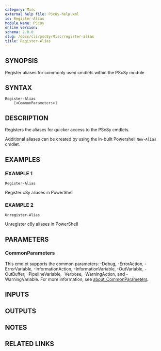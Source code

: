 ```yaml
---
category: Misc
external help file: PSc8y-help.xml
id: Register-Alias
Module Name: PSc8y
online version:
schema: 2.0.0
slug: /docs/cli/psc8y/Misc/register-alias
title: Register-Alias
---
```




## SYNOPSIS
Register aliases for commonly used cmdlets within the PSc8y module

## SYNTAX

```
Register-Alias
	[<CommonParameters>]
```

## DESCRIPTION
Registers the aliases for quicker access to the PSc8y cmdlets.

Additional aliases can be created by using the in-built Powershell `New-Alias` cmdlet.

## EXAMPLES

### EXAMPLE 1
```
Register-Alias
```

Register c8y aliases in PowerShell

### EXAMPLE 2
```
Unregister-Alias
```

Unregister c8y aliases in PowerShell

## PARAMETERS

### CommonParameters
This cmdlet supports the common parameters: -Debug, -ErrorAction, -ErrorVariable, -InformationAction, -InformationVariable, -OutVariable, -OutBuffer, -PipelineVariable, -Verbose, -WarningAction, and -WarningVariable. For more information, see [about_CommonParameters](http://go.microsoft.com/fwlink/?LinkID=113216).

## INPUTS

## OUTPUTS

## NOTES

## RELATED LINKS
